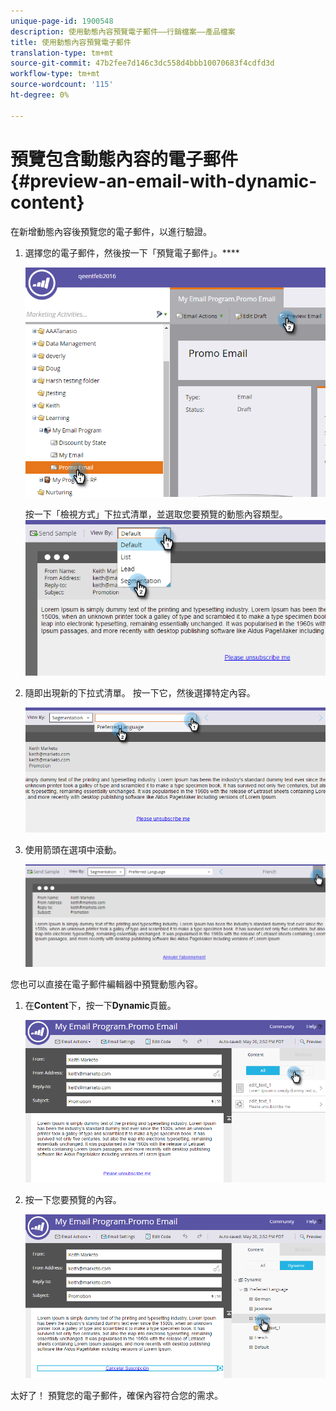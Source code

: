 ```yaml
---
unique-page-id: 1900548
description: 使用動態內容預覽電子郵件——行銷檔案——產品檔案
title: 使用動態內容預覽電子郵件
translation-type: tm+mt
source-git-commit: 47b2fee7d146c3dc558d4bbb10070683f4cdfd3d
workflow-type: tm+mt
source-wordcount: '115'
ht-degree: 0%

---
```



# 預覽包含動態內容的電子郵件{#preview-an-email-with-dynamic-content}

在新增動態內容後預覽您的電子郵件，以進行驗證。

1. 選擇您的電子郵件，然後按一下「預覽電子郵件」。****

   ![](assets/one-3.png)

   按一下「檢視方式」下拉式清單，並選取您要預覽的動態內容類型。
   ![](assets/two-3.png)

1. 隨即出現新的下拉式清單。 按一下它，然後選擇特定內容。

   ![](assets/three-2.png)

1. 使用箭頭在選項中滾動。

   ![](assets/four-1.png)

您也可以直接在電子郵件編輯器中預覽動態內容。

1. 在&#x200B;**Content**&#x200B;下，按一下&#x200B;**Dynamic**&#x200B;頁籤。

   ![](assets/five-1.png)

1. 按一下您要預覽的內容。

   ![](assets/six.png)

太好了！ 預覽您的電子郵件，確保內容符合您的需求。
